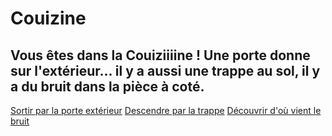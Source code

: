 # Couizine
## Vous êtes dans la Couiziiiine ! Une porte donne sur l'extérieur... il y a aussi une trappe au sol, il y a du bruit dans la pièce à coté.

[Sortir par la porte extérieur](le_pot_tager.md)
[Descendre par la trappe](l'acave.md)
[Découvrir d'où vient le bruit](l'acave.md)